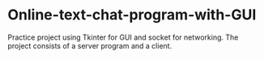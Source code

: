 # Online-text-chat-program-with-GUI

Practice project using Tkinter for GUI and socket for networking. The project consists of a server program and a client.
